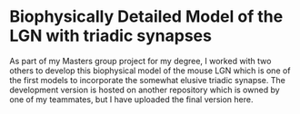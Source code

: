 # Biophysically Detailed Model of the LGN with triadic synapses

As part of my Masters group project for my degree, I worked with two others to develop this biophysical model of the mouse LGN which is one of the first models to incorporate the somewhat elusive triadic synapse. The development version is hosted on another repository which is owned by one of my teammates, but I have uploaded the final version here.
